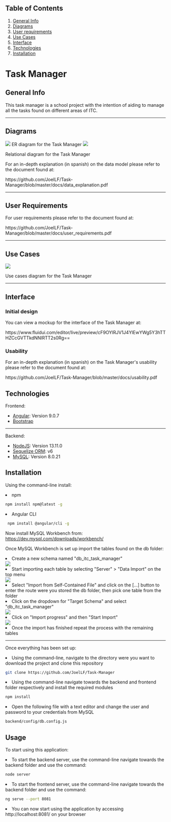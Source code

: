 ## Table of Contents
1. [General Info](#general-info)
2. [Diagrams](#diagrams)
3. [User requirements](#user-requirements)
4. [Use Cases](#use-cases)
5. [Interface](#interface)
6. [Technologies](#technologies)
7. [Installation](#installation)



# Task Manager
## General Info

This task manager is a school project with the intention of aiding to manage all the tasks found on different areas of ITC.
<p></p>

***

## Diagrams

<img src="docs/er.png"></img>
ER diagram for the Task Manager
<img src="docs/relational_diagram.png"></img>
<p>Relational diagram for the Task Manager</p>
For an in-depth explanation (in spanish) on the data model please refer to the document found at: 
<p>https://github.com/JoelLF/Task-Manager/blob/master/docs/data_explanation.pdf</p>

***

## User Requirements

For user requirements please refer to the document found at: 
<p>https://github.com/JoelLF/Task-Manager/blob/master/docs/user_requirements.pdf</p>

***

## Use Cases

<img src="docs/use_case.png"></img>
<p>Use cases diagram for the Task Manager</p>

***

## Interface
### Initial design

You can view a mockup for the interface of the Task Manager at: 
<p>https://www.fluidui.com/editor/live/preview/cF9OYlRJV1J4YlEwYWg5Y3hTTHZCcGVTTkdNNlRTT2s0Rg==</p>

### Usability

For an in-depth explanation (in spanish) on the Task Manager's usability please refer to the document found at: 
<p>https://github.com/JoelLF/Task-Manager/blob/master/docs/usability.pdf</p>

## Technologies

Frontend:
* [Angular](https://angular.io/): Version 9.0.7
* [Bootstrap](https://getbootstrap.com/)
***
Backend:
* [NodeJS](https://nodejs.org/es/): Version 13.11.0
* [Sequelize ORM](https://sequelize.org/): v6
* [MySQL](https://www.mysql.com/): Version 8.0.21

## Installation
Using the command-line install:

<li>npm
</li>
  
```bash
npm install npm@latest -g
```
<li>Angular CLI
</li>

```bash
 npm install @angular/cli -g
```

Now install MySQL Workbench from:
https://dev.mysql.com/downloads/workbench/

Once MySQL Workbench is set up import the tables found on the db folder:

<li> Create a new schema named "db_itc_task_manager"
</li>
<img src="docs/create.png"></img>

<li> Start importing each table by selecting "Server" > "Data Import" on the top menu
</li>
<img src="docs/import1.png"></img>

<li> Select "Import from Self-Contained File" and click on the [...] button to enter the route were you stored the db folder, then pick one table from the folder
</li>
<li> Click on the dropdown for "Target Schema" and select "db_itc_task_manager"
</li>
<img src="docs/import2.png"></img>

<li> Click on "Import progress" and then "Start Import"
</li>
<img src="docs/import3.png"></img>

<li> Once the import has finished repeat the process with the remaining tables
</li>

***

Once everything has been set up:

<li>Using the command-line, navigate to the directory were you want to download the project and clone this repository
</li>

```bash
git clone https://github.com/JoelLF/Task-Manager
```

<li>Using the command-line navigate towards the backend and frontend folder respectively and install the required modules
</li>

```bash
npm install
```

<li> Open the following file with a text editor and change the user and password to your credentials from MySQL
</li>

```bash
backend/config/db.config.js
```


## Usage

To start using this application:

<li>To start the backend server, use the command-line navigate towards the backend folder and use the command:
</li>

```bash
node server
```

<li>To start the frontend server, use the command-line navigate towards the backend folder and use the command:
</li>

```bash
ng serve --port 8081
```

<li> You can now start using the application by accessing http://localhost:8081/ on your browser
</li>
